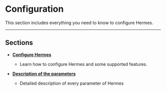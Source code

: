 # Configuration

This section includes everything you need to know to configure Hermes.

***

## Sections

*   **[Configure Hermes](./configure-hermes.md)**

    *   Learn how to configure Hermes and some supported features.

*   **[Description of the parameters](./description.md)**
    *   Detailed description of every parameter of Hermes
